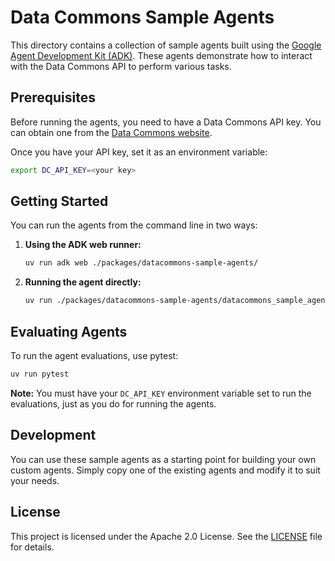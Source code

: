 
# Data Commons Sample Agents

This directory contains a collection of sample agents built using the [Google Agent Development Kit (ADK)](https://github.com/google/agent-development-kit). These agents demonstrate how to interact with the Data Commons API to perform various tasks.

## Prerequisites

Before running the agents, you need to have a Data Commons API key. You can obtain one from the [Data Commons website](https://datacommons.org/api/key).

Once you have your API key, set it as an environment variable:

```bash
export DC_API_KEY=<your key>
```

## Getting Started

You can run the agents from the command line in two ways:

1. **Using the ADK web runner:**

   ```bash
   uv run adk web ./packages/datacommons-sample-agents/
   ```

2. **Running the agent directly:**

   ```bash
   uv run ./packages/datacommons-sample-agents/datacommons_sample_agents/basic_agent
   ```

## Evaluating Agents

To run the agent evaluations, use pytest:

```bash
uv run pytest
```

**Note:** You must have your `DC_API_KEY` environment variable set to run the evaluations, just as you do for running the agents.

## Development

You can use these sample agents as a starting point for building your own custom agents. Simply copy one of the existing agents and modify it to suit your needs.

## License

This project is licensed under the Apache 2.0 License. See the [LICENSE](LICENSE) file for details.
